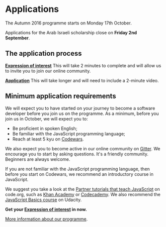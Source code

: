 # Applications

The Autumn 2016 programme starts on Monday 17th October. 

Applications for the Arab Israeli scholarship close on **Friday 2nd September**.

## The application process

**[Expression of interest](interest.html)** This will take 2 minutes to complete and will allow us to invite you to join our online community.

**[Application](apply.html)** This will take longer and will need to include a 2-minute video.

## Minimum application requirements

We will expect you to have started on your journey to become a software developer before you join us on the programme. As a minimum, before you join us in October, we will expect you to:

+ Be proficient in spoken English;
+ Be familiar with the JavaScript programming language;
+ Reach at least 5 kyu on [Codewars](http://www.codewars.com/?language=javascript).

We also expect you to become active in our online community on [Gitter](https://gitter.im/codingforeveryone). We encourage you to start by asking questions. It's a friendly community. Beginners are always welcome.  

If you are not familiar with the JavaScript programming language, then before you start on Codewars, we recommend an introductory course in JavaScript. 

We suggest you take a look at the [Partner tutorials that teach JavaScript](https://code.org/learn) on code.org, such as [Khan Academy](https://www.khanacademy.org/computing/hour-of-code/hour-of-drawing-code/v/welcome-hour-of-code) or [Codecademy](https://www.codecademy.com/hour-of-code). We also recommend the [JavaScript Basics course](https://www.udacity.com/course/javascript-basics--ud804) on Udacity.

**Get your [Expression of interest](interest.html) in now.**

[More information about our programme](/academy/).

